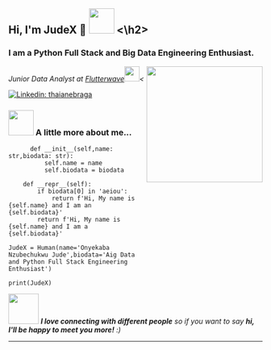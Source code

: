 <h2> Hi, I'm JudeX 👋 <img src="https://media.giphy.com/media/mGcNjsfWAjY5AEZNw6/giphy.gif" width="50"> <\h2>
<h3> I am a Python Full Stack and Big Data Engineering Enthusiast. </h3>
<img align='right' src="https://media.giphy.com/media/ieyl9zmCjO4b4t6qoY/giphy.gif" width="230">
<p><em>Junior Data Analyst at <a href="https://flutterwave.com">Flutterwave</a><img src="https://media.giphy.com/media/fYSnHlufseco8Fh93Z/giphy.gif" width="30"><
</em></p>

[![Linkedin: thaianebraga](https://img.shields.io/badge/-Onyekaba-Nzubechukwu-Jude-blue?style=flat-square&logo=Linkedin&logoColor=white&link=https://www.linkedin.com/in/nzubechukwu-onyekaba/)](https://www.linkedin.com/in/nzubechukwu-onyekaba/)


### <img src="https://media.giphy.com/media/VgCDAzcKvsR6OM0uWg/giphy.gif" width="50"> A little more about me...  

```class Human:
      def __init__(self,name: str,biodata: str):
          self.name = name
          self.biodata = biodata

    def __repr__(self):
        if biodata[0] in 'aeiou':
            return f'Hi, My name is {self.name} and I am an {self.biodata}'
        return f'Hi, My name is {self.name} and I am a {self.biodata}'

JudeX = Human(name='Onyekaba Nzubechukwu Jude',biodata='Aig Data and Python Full Stack Engineering Enthusiast')

print(JudeX)
```

<img src="https://media.giphy.com/media/LnQjpWaON8nhr21vNW/giphy.gif" width="60"> <em><b>I love connecting with different people</b> so if you want to say <b>hi, I'll be happy to meet you more!</b> :)</em>

---
